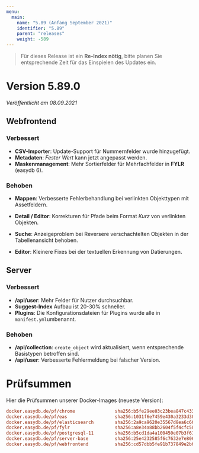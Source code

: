 ```yaml
---
menu:
  main:
    name: "5.89 (Anfang September 2021)"
    identifier: "5.89"
    parent: "releases"
    weight: -589
---
```


> Für dieses Release ist ein **Re-Index nötig**, bitte planen Sie entsprechende Zeit für das Einspielen des Updates ein. 

# Version 5.89.0

*Veröffentlicht am 08.09.2021*

## Webfrontend

### Verbessert

* **CSV-Importer**: Update-Support für Nummernfelder wurde hinzugefügt.
* **Metadaten**: _Fester Wert_ kann jetzt angepasst werden.
* **Maskenmanagement**: Mehr Sortierfelder für Mehrfachfelder in **FYLR** (easydb 6).

### Behoben

* **Mappen**: Verbesserte Fehlerbehandlung bei verlinkten Objekttypen mit Assetfeldern.

* **Detail / Editor**: Korrekturen für Pfade beim Format _Kurz_ von verlinkten Objekten.

* **Suche**: Anzeigeproblem bei Reversere verschachtelten Objekten in der Tabellenansicht behoben.

* **Editor**: Kleinere Fixes bei der textuellen Erkennung von Datierungen.

## Server

### Verbessert

* **/api/user**: Mehr Felder für Nutzer durchsuchbar.
* **Suggest-Index** Aufbau ist 20-30% schneller.
* **Plugins**: Die Konfigurationsdateien für Plugins wurde alle in `manifest.yml`umbenannt.

### Behoben

* **/api/collection**: `create_object` wird aktualisiert, wenn entsprechende Basistypen betroffen sind.
* **/api/user**: Verbesserte Fehlermeldung bei falscher Version.

# Prüfsummen

Hier die Prüfsummen unserer Docker-Images (neueste Version): 

```ini
docker.easydb.de/pf/chrome               sha256:b5fe29ee03c23bea847c4333ad8d675ed333d51834ce8ee5855072e213a4a5c8
docker.easydb.de/pf/eas                  sha256:1031f6e7459e430a3233d38f5a3678562fde6bf2e578672838b4128a1eb258d1
docker.easydb.de/pf/elasticsearch        sha256:2a9ca9620e35567d8ea6c666055e4377ca556d16b0a619f2198d9cc9fe9bc526
docker.easydb.de/pf/fylr                 sha256:a8e34a88bb2604f5f4cfc58776854f7cc2b07979c55171d017eabc54821a9652
docker.easydb.de/pf/postgresql-11        sha256:b5cd1da4a100450e07b3f6111a4842b1741b018465c6923e62ab636a705c2b93
docker.easydb.de/pf/server-base          sha256:25e4232585f6c7632e7e806f31a7ad0203fc43447dd95801724786c0c394383c
docker.easydb.de/pf/webfrontend          sha256:cd57dbb5fe91b737849e2b61403ccc7a460e3c5725c3e55a4a7926176c807439
```

